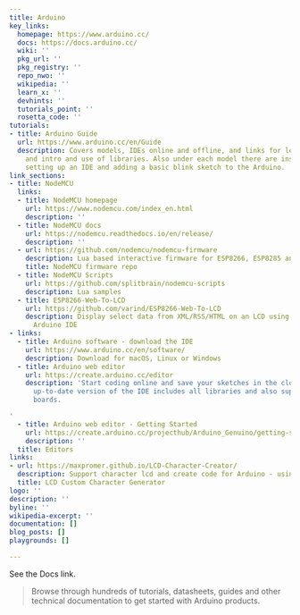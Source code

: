 ```yaml
---
title: Arduino
key_links:
  homepage: https://www.arduino.cc/
  docs: https://docs.arduino.cc/
  wiki: ''
  pkg_url: ''
  pkg_registry: ''
  repo_nwo: ''
  wikipedia: ''
  learn_x: ''
  devhints: ''
  tutorials_point: ''
  rosetta_code: ''
tutorials:
- title: Arduino Guide
  url: https://www.arduino.cc/en/Guide
  description: Covers models, IDEs online and offline, and links for learning including
    and intro and use of libraries. Also under each model there are instructions for
    setting up an IDE and adding a basic blink sketch to the Arduino.
link_sections:
- title: NodeMCU
  links:
  - title: NodeMCU homepage
    url: https://www.nodemcu.com/index_en.html
    description: ''
  - title: NodeMCU docs
    url: https://nodemcu.readthedocs.io/en/release/
    description: ''
  - url: https://github.com/nodemcu/nodemcu-firmware
    description: Lua based interactive firmware for ESP8266, ESP8285 and ESP32
    title: NodeMCU firmware repo
  - title: NodeMCU Scripts
    url: https://github.com/splitbrain/nodemcu-scripts
    description: Lua samples
  - title: ESP8266-Web-To-LCD
    url: https://github.com/varind/ESP8266-Web-To-LCD
    description: Display select data from XML/RSS/HTML on an LCD using ESP8266 and
      Arduino IDE
- links:
  - title: Arduino software - download the IDE
    url: https://www.arduino.cc/en/software/
    description: Download for macOS, Linux or Windows
  - title: Arduino web editor
    url: https://create.arduino.cc/editor
    description: 'Start coding online and save your sketches in the cloud. The most
      up-to-date version of the IDE includes all libraries and also supports new Arduino
      boards.

'
  - title: Arduino web editor - Getting Started
    url: https://create.arduino.cc/projecthub/Arduino_Genuino/getting-started-with-arduino-web-editor-on-various-platforms-4b3e4a?f=1
    description: ''
  title: Editors
links:
- url: https://maxpromer.github.io/LCD-Character-Creator/
  description: Support character lcd and create code for Arduino - using LiquidCrystal
  title: LCD Custom Character Generator
logo: ''
description: ''
byline: ''
wikipedia-excerpt: ''
documentation: []
blog_posts: []
playgrounds: []

---
```

See the Docs link.

> Browse through hundreds of tutorials, datasheets, guides and other technical documentation to get started with Arduino products.